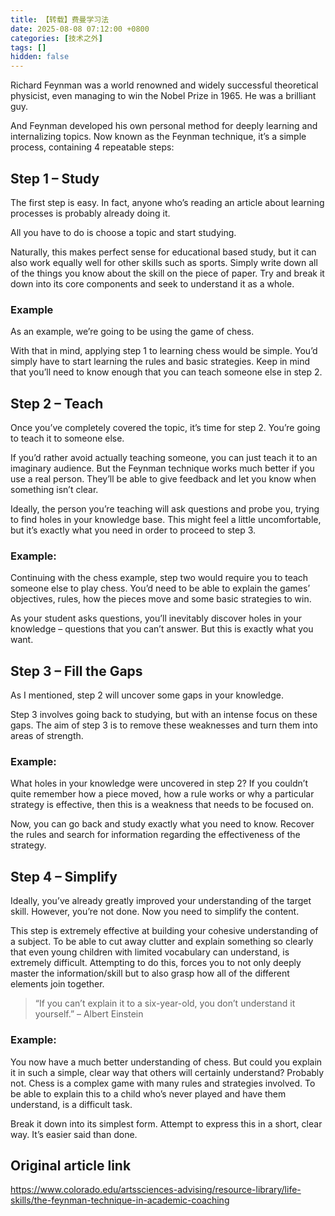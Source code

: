 ```yaml
---
title: 【转载】费曼学习法
date: 2025-08-08 07:12:00 +0800
categories: [技术之外]
tags: []
hidden: false
---
```


Richard Feynman was a world renowned and widely successful theoretical physicist, even managing to win the Nobel Prize in 1965. He was a brilliant guy.

And Feynman developed his own personal method for deeply learning and internalizing topics. Now known as the Feynman technique, it’s a simple process, containing 4 repeatable steps:

## Step 1 – Study

The first step is easy. In fact, anyone who’s reading an article about learning processes is probably already doing it.

All you have to do is choose a topic and start studying.

Naturally, this makes perfect sense for educational based study, but it can also work equally well for other skills such as sports. Simply write down all of the things you know about the skill on the piece of paper. Try and break it down into its core components and seek to understand it as a whole.

### Example

As an example, we’re going to be using the game of chess.

With that in mind, applying step 1 to learning chess would be simple. You’d simply have to start learning the rules and basic strategies. Keep in mind that you’ll need to know enough that you can teach someone else in step 2.

## Step 2 – Teach

Once you’ve completely covered the topic, it’s time for step 2. You’re going to teach it to someone else.

If you’d rather avoid actually teaching someone, you can just teach it to an imaginary audience. But the Feynman technique works much better if you use a real person. They’ll be able to give feedback and let you know when something isn’t clear.

Ideally, the person you’re teaching will ask questions and probe you, trying to find holes in your knowledge base. This might feel a little uncomfortable, but it’s exactly what you need in order to proceed to step 3.

### Example:

Continuing with the chess example, step two would require you to teach someone else to play chess. You’d need to be able to explain the games’ objectives, rules, how the pieces move and some basic strategies to win.

As your student asks questions, you’ll inevitably discover holes in your knowledge – questions that you can’t answer. But this is exactly what you want.

## Step 3 – Fill the Gaps

As I mentioned, step 2 will uncover some gaps in your knowledge.

Step 3 involves going back to studying, but with an intense focus on these gaps. The aim of step 3 is to remove these weaknesses and turn them into areas of strength.

### Example:

What holes in your knowledge were uncovered in step 2? If you couldn’t quite remember how a piece moved, how a rule works or why a particular strategy is effective, then this is a weakness that needs to be focused on.

Now, you can go back and study exactly what you need to know. Recover the rules and search for information regarding the effectiveness of the strategy.

## Step 4 – Simplify

Ideally, you’ve already greatly improved your understanding of the target skill. However, you’re not done. Now you need to simplify the content.

This step is extremely effective at building your cohesive understanding of a subject. To be able to cut away clutter and explain something so clearly that even young children with limited vocabulary can understand, is extremely difficult. Attempting to do this, forces you to not only deeply master the information/skill but to also grasp how all of the different elements join together.

> “If you can’t explain it to a six-year-old, you don’t understand it yourself.”
– Albert Einstein

### Example:

You now have a much better understanding of chess. But could you explain it in such a simple, clear way that others will certainly understand? Probably not. Chess is a complex game with many rules and strategies involved. To be able to explain this to a child who’s never played and have them understand, is a difficult task.

Break it down into its simplest form. Attempt to express this in a short, clear way. It’s easier said than done.


## Original article link

https://www.colorado.edu/artssciences-advising/resource-library/life-skills/the-feynman-technique-in-academic-coaching
